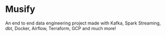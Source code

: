 # Musify
An end to end data engineering project made with Kafka, Spark Streaming, dbt, Docker, Airflow, Terraform, GCP and much more!
